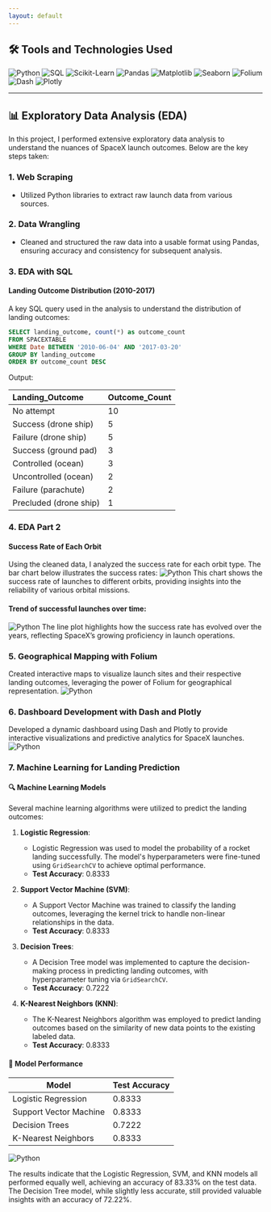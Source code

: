 ```yaml
---
layout: default
---
```

## 🛠️ Tools and Technologies Used

![Python](https://img.shields.io/badge/Python-%2314354C.svg?style=for-the-badge&logo=python&logoColor=white)
![SQL](https://img.shields.io/badge/SQL-%234169E1.svg?style=for-the-badge&logo=sqlite&logoColor=white)
![Scikit-Learn](https://img.shields.io/badge/Scikit--Learn-%23F7931E.svg?style=for-the-badge&logo=scikit-learn&logoColor=white)
![Pandas](https://img.shields.io/badge/Pandas-%23150458.svg?style=for-the-badge&logo=pandas&logoColor=white)
![Matplotlib](https://img.shields.io/badge/Matplotlib-%23ffffff.svg?style=for-the-badge&logo=Matplotlib&logoColor=black)
![Seaborn](https://img.shields.io/badge/Seaborn-%23001a72.svg?style=for-the-badge&logo=seaborn&logoColor=white)
![Folium](https://img.shields.io/badge/Folium-%23228B22.svg?style=for-the-badge&logo=folium&logoColor=white)
![Dash](https://img.shields.io/badge/Dash-%23004F7C.svg?style=for-the-badge&logo=plotly&logoColor=white)
![Plotly](https://img.shields.io/badge/Plotly-%233F4F75.svg?style=for-the-badge&logo=plotly&logoColor=white)

* * *

## 📊 Exploratory Data Analysis (EDA)

In this project, I performed extensive exploratory data analysis to understand the nuances of SpaceX launch outcomes. Below are the key steps taken:

### 1. **Web Scraping**

- Utilized Python libraries to extract raw launch data from various sources.

### 2. **Data Wrangling**

- Cleaned and structured the raw data into a usable format using Pandas, ensuring accuracy and consistency for subsequent analysis.

### 3. **EDA with SQL**

#### Landing Outcome Distribution (2010-2017)
A key SQL query used in the analysis to understand the distribution of landing outcomes:

```sql
SELECT landing_outcome, count(*) as outcome_count
FROM SPACEXTABLE
WHERE Date BETWEEN '2010-06-04' AND '2017-03-20'
GROUP BY landing_outcome
ORDER BY outcome_count DESC
```
Output:

| Landing_Outcome        | Outcome_Count |
|:-----------------------|:--------------|
| No attempt             | 10            |
| Success (drone ship)   | 5             |
| Failure (drone ship)   | 5             |
| Success (ground pad)   | 3             |
| Controlled (ocean)     | 3             |
| Uncontrolled (ocean)   | 2             |
| Failure (parachute)    | 2             |
| Precluded (drone ship) | 1             |


### 4. EDA Part 2
#### Success Rate of Each Orbit
Using the cleaned data, I analyzed the success rate for each orbit type. The bar chart below illustrates the success rates:
![Python](assets/spacex1.png)
This chart shows the success rate of launches to different orbits, providing insights into the reliability of various orbital missions.

#### Trend of successful launches over time:
![Python](assets/spacex2.png)
The line plot highlights how the success rate has evolved over the years, reflecting SpaceX’s growing proficiency in launch operations.

### 5. Geographical Mapping with Folium
Created interactive maps to visualize launch sites and their respective landing outcomes, leveraging the power of Folium for geographical representation.
![Python](assets/spacex3.png)
### 6. Dashboard Development with Dash and Plotly
Developed a dynamic dashboard using Dash and Plotly to provide interactive visualizations and predictive analytics for SpaceX launches.
![Python](assets/spacex.gif)
### 7. Machine Learning for Landing Prediction

#### 🔍 Machine Learning Models

Several machine learning algorithms were utilized to predict the landing outcomes:

1. **Logistic Regression**:
   - Logistic Regression was used to model the probability of a rocket landing successfully. The model's hyperparameters were fine-tuned using `GridSearchCV` to achieve optimal performance.
   - **Test Accuracy**: 0.8333

2. **Support Vector Machine (SVM)**:
   - A Support Vector Machine was trained to classify the landing outcomes, leveraging the kernel trick to handle non-linear relationships in the data.
   - **Test Accuracy**: 0.8333

3. **Decision Trees**:
   - A Decision Tree model was implemented to capture the decision-making process in predicting landing outcomes, with hyperparameter tuning via `GridSearchCV`.
   - **Test Accuracy**: 0.7222

4. **K-Nearest Neighbors (KNN)**:
   - The K-Nearest Neighbors algorithm was employed to predict landing outcomes based on the similarity of new data points to the existing labeled data.
   - **Test Accuracy**: 0.8333

#### 🧠 Model Performance

| Model | Test Accuracy |
|-------|---------------|
| Logistic Regression | 0.8333 |
| Support Vector Machine | 0.8333 |
| Decision Trees | 0.7222 |
| K-Nearest Neighbors | 0.8333 | 

![Python](assets/spacex4.png)

The results indicate that the Logistic Regression, SVM, and KNN models all performed equally well, achieving an accuracy of 83.33% on the test data. The Decision Tree model, while slightly less accurate, still provided valuable insights with an accuracy of 72.22%.

